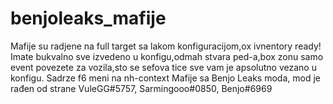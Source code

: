 # benjoleaks_mafije
Mafije su radjene na full target sa lakom konfiguracijom,ox ivnentory ready! Imate bukvalno sve izvedeno u konfigu,odmah stvara ped-a,box zonu samo event povezete za vozila,sto se sefova tice sve vam je apsolutno vezano u konfigu. Sadrze f6 meni na nh-context  Mafije sa Benjo Leaks moda, mod je rađen od strane VuleGG#5757, Sarmingooo#0850, Benjo#6969
